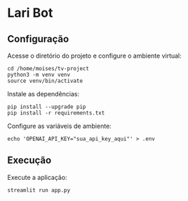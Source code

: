 # Lari Bot

## Configuração

Acesse o diretório do projeto e configure o ambiente virtual:
```
cd /home/moises/tv-project
python3 -m venv venv
source venv/bin/activate
```

Instale as dependências:
```
pip install --upgrade pip
pip install -r requirements.txt
```

Configure as variáveis de ambiente:
```
echo 'OPENAI_API_KEY="sua_api_key_aqui"' > .env
```

## Execução

Execute a aplicação:
```
streamlit run app.py
```
